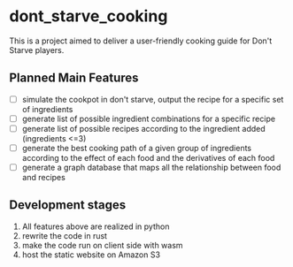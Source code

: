# dont_starve_cooking

This is a project aimed to deliver a user-friendly cooking guide for Don't Starve players.

## Planned Main Features

- [ ] simulate the cookpot in don't starve, output the recipe for a specific set of ingredients
- [ ] generate list of possible ingredient combinations for a specific recipe
- [ ] generate list of possible recipes according to the ingredient added (ingredients <=3)
- [ ] generate the best cooking path of a given group of ingredients according to the effect of each food and the derivatives of each food
- [ ] generate a graph database that maps all the relationship between food and recipes

## Development stages

1. All features above are realized in python
2. rewrite the code in rust
3. make the code run on client side with wasm
4. host the static website on Amazon S3
